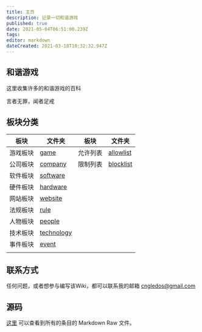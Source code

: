 ```yaml
---
title: 主页
description: 记录一切和谐游戏
published: true
date: 2021-05-04T06:51:00.239Z
tags: 
editor: markdown
dateCreated: 2021-03-18T10:32:32.947Z
---
```


和谐游戏
--------

这里收集许多的和谐游戏的百科

言者无罪，闻者足戒

板块分类
--------

| 板块     | 文件夹                                 | 板块     | 文件夹                              |
| -------- | -------------------------------------- | -------- | ----------------------------------- |
| 游戏板块 | [game](game/game.md)                   | 允许列表 | [allowlist](allowlist/allowlist.md) |
| 公司板块 | [company](company/company.md)          | 限制列表 | [blocklist](blocklist/blocklist.md) |
| 软件板块 | [software](software/software.md)       |          |                                     |
| 硬件板块 | [hardware](hardware/hardware.md)       |          |                                     |
| 网站板块 | [website](website/website.md)          |          |                                     |
| 法规板块 | [rule](rule/rule.md)                   |          |                                     |
| 人物板块 | [people](people/people.md)             |          |                                     |
| 技术板块 | [technology](technology/technology.md) |          |                                     |
| 事件板块 | [event](event/event.md)                |          |                                     |
|          |                                        |          |                                     |

联系方式
--------

任何问题，或者想参与编写该Wiki，都可以联系我的邮箱 cngledos@gmail.com

源码
----

[这里](https://github.com/gledos/ggame) 可以查看到所有的条目的 Markdown Raw 文件。
